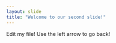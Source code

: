 ```yaml
---
layout: slide
title: "Welcome to our second slide!"
---
```

Edit my file!
Use the left arrow to go back!
